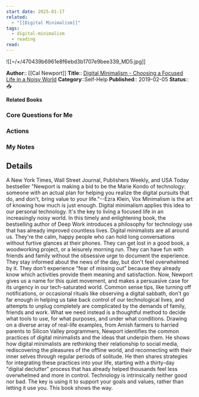 ```yaml
---
start date: 2025-01-17
related:
  - "[[Digital Minimalism]]"
tags:
  - digital-minimalism
  - reading
read: 
---
```

![[~/×/470439b6961e8f6ebd3b1707e9bee339_MD5.jpg]]

**Author**:: [[Cal Newport]]
**Title**:: [Digital Minimalism - Choosing a Focused Life in a Noisy World](http://books.google.com/books?id=uS9eDwAAQBAJ&printsec=frontcover&dq=intitle:Digital+Minimalism&hl=&cd=1&source=gbs_api)
**Category**::Self-Help
**Published**:: 2019-02-05
**Status**:: 📥

**Related Books**
### Core Questions for Me

### Actions

### My Notes

## Details

A New York Times, Wall Street Journal, Publishers Weekly, and USA Today bestseller "Newport is making a bid to be the Marie Kondo of technology: someone with an actual plan for helping you realize the digital pursuits that do, and don't, bring value to your life."--Ezra Klein, Vox Minimalism is the art of knowing how much is just enough. Digital minimalism applies this idea to our personal technology. It's the key to living a focused life in an increasingly noisy world. In this timely and enlightening book, the bestselling author of Deep Work introduces a philosophy for technology use that has already improved countless lives. Digital minimalists are all around us. They're the calm, happy people who can hold long conversations without furtive glances at their phones. They can get lost in a good book, a woodworking project, or a leisurely morning run. They can have fun with friends and family without the obsessive urge to document the experience. They stay informed about the news of the day, but don't feel overwhelmed by it. They don't experience "fear of missing out" because they already know which activities provide them meaning and satisfaction. Now, Newport gives us a name for this quiet movement, and makes a persuasive case for its urgency in our tech-saturated world. Common sense tips, like turning off notifications, or occasional rituals like observing a digital sabbath, don't go far enough in helping us take back control of our technological lives, and attempts to unplug completely are complicated by the demands of family, friends and work. What we need instead is a thoughtful method to decide what tools to use, for what purposes, and under what conditions. Drawing on a diverse array of real-life examples, from Amish farmers to harried parents to Silicon Valley programmers, Newport identifies the common practices of digital minimalists and the ideas that underpin them. He shows how digital minimalists are rethinking their relationship to social media, rediscovering the pleasures of the offline world, and reconnecting with their inner selves through regular periods of solitude. He then shares strategies for integrating these practices into your life, starting with a thirty-day "digital declutter" process that has already helped thousands feel less overwhelmed and more in control. Technology is intrinsically neither good nor bad. The key is using it to support your goals and values, rather than letting it use you. This book shows the way.
